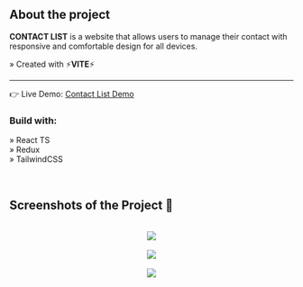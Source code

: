 
<h2>About the project</h2>

<p><b>CONTACT LIST</b> is a website that allows users to manage their contact with responsive and comfortable design for all devices. <br/>
</p>

» Created with ⚡<b>VITE</b>⚡
<hr>
👉 Live Demo: <a href='https://shoqqan.github.io/contact-list/'>Contact List Demo</a>

<h3>Build with:</h3>

» React TS <br>
» Redux  <br>
» TailwindCSS <br>

<br>

<h2>Screenshots of the Project 📸</h2>
<br>


<div align='center'>
<img src='https://github.com/shoqqan/todolist-without-back/assets/108088790/3be3bf20-3de4-4b9b-ad3a-b347f038a4de'/>

</div>
<br>

<div align='center'>
<img src='https://github.com/shoqqan/todolist-without-back/assets/108088790/8a23102b-1d06-4602-97c0-c52998fd6e3e'/>

</div>
<br>

<div align='center'>
<img src='https://github.com/shoqqan/todolist-without-back/assets/108088790/7f37d7b1-65e2-4a60-be95-897386df7765'/>

</div>
<br><br>
